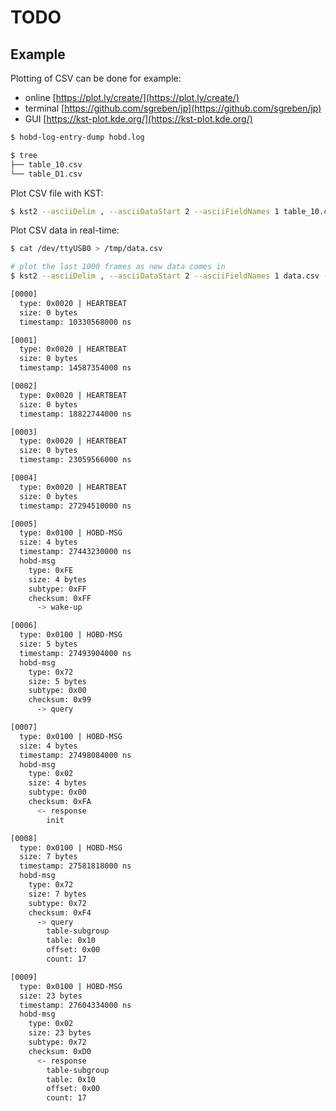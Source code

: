 # TODO

## Example

Plotting of CSV can be done for example:

- online [https://plot.ly/create/](https://plot.ly/create/)
- terminal [https://github.com/sgreben/jp](https://github.com/sgreben/jp)
- GUI [https://kst-plot.kde.org/](https://kst-plot.kde.org/)

```bash
$ hobd-log-entry-dump hobd.log

$ tree
├── table_10.csv
└── table_D1.csv
```

Plot CSV file with KST:

```bash
$ kst2 --asciiDelim , --asciiDataStart 2 --asciiFieldNames 1 table_10.csv
```

Plot CSV data in real-time:

```bash
$ cat /dev/ttyUSB0 > /tmp/data.csv

# plot the last 1000 frames as new data comes in
$ kst2 --asciiDelim , --asciiDataStart 2 --asciiFieldNames 1 data.csv -n 1000
```

```bash
[0000]
  type: 0x0020 | HEARTBEAT
  size: 0 bytes
  timestamp: 10330568000 ns

[0001]
  type: 0x0020 | HEARTBEAT
  size: 0 bytes
  timestamp: 14587354000 ns

[0002]
  type: 0x0020 | HEARTBEAT
  size: 0 bytes
  timestamp: 18822744000 ns

[0003]
  type: 0x0020 | HEARTBEAT
  size: 0 bytes
  timestamp: 23059566000 ns

[0004]
  type: 0x0020 | HEARTBEAT
  size: 0 bytes
  timestamp: 27294510000 ns

[0005]
  type: 0x0100 | HOBD-MSG
  size: 4 bytes
  timestamp: 27443230000 ns
  hobd-msg
    type: 0xFE
    size: 4 bytes
    subtype: 0xFF
    checksum: 0xFF
      -> wake-up

[0006]
  type: 0x0100 | HOBD-MSG
  size: 5 bytes
  timestamp: 27493904000 ns
  hobd-msg
    type: 0x72
    size: 5 bytes
    subtype: 0x00
    checksum: 0x99
      -> query

[0007]
  type: 0x0100 | HOBD-MSG
  size: 4 bytes
  timestamp: 27498084000 ns
  hobd-msg
    type: 0x02
    size: 4 bytes
    subtype: 0x00
    checksum: 0xFA
      <- response
        init

[0008]
  type: 0x0100 | HOBD-MSG
  size: 7 bytes
  timestamp: 27581818000 ns
  hobd-msg
    type: 0x72
    size: 7 bytes
    subtype: 0x72
    checksum: 0xF4
      -> query
        table-subgroup
        table: 0x10
        offset: 0x00
        count: 17

[0009]
  type: 0x0100 | HOBD-MSG
  size: 23 bytes
  timestamp: 27604334000 ns
  hobd-msg
    type: 0x02
    size: 23 bytes
    subtype: 0x72
    checksum: 0xD0
      <- response
        table-subgroup
        table: 0x10
        offset: 0x00
        count: 17
```
